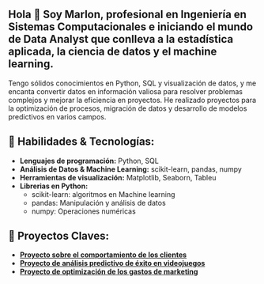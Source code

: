 ## Hola 👋 Soy Marlon, profesional en Ingeniería en Sistemas Computacionales e iniciando el mundo de Data Analyst que conlleva a la estadística aplicada, la ciencia de datos y el machine learning.

Tengo sólidos conocimientos en Python, SQL y visualización de datos, y me encanta convertir datos en información valiosa para resolver problemas complejos y mejorar la eficiencia en proyectos. He realizado proyectos para la optimización de procesos, migración de datos y desarrollo de modelos predictivos en varios campos.

## 🔧 Habilidades & Tecnologías:
- **Lenguajes de programación:** Python, SQL
- **Análisis de Datos & Machine Learning:** scikit-learn, pandas, numpy
- **Herramientas de visualización:** Matplotlib, Seaborn, Tableu
- **Librerias en Python:**
  - scikit-learn: algoritmos en Machine learning
  - pandas: Manipulación y análisis de datos
  - numpy: Operaciones numéricas

## 🌟 Proyectos Claves:
- **[Proyecto sobre el comportamiento de los clientes](https://github.com/Marlon3010/analisis_datos_tarifas)**
- **[Proyecto de análisis predictivo de éxito en videojuegos](https://github.com/Marlon3010/analisis_predictivo_videojuegos)**
- **[Proyecto de optimización de los gastos de marketing](https://github.com/Marlon3010/optimizacion_gastos_marketing)**

